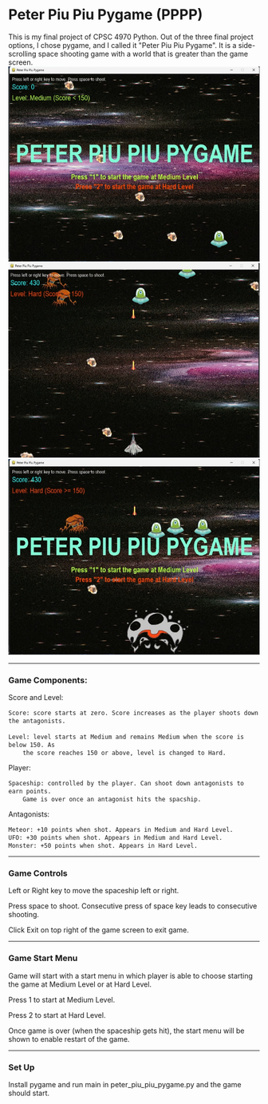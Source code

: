 # Peter Piu Piu Pygame (PPPP)

This is my final project of CPSC 4970 Python. 
Out of the three final project options, I chose pygame, and I
called it "Peter Piu Piu Pygame". It is a side-scrolling space
shooting game with a world that is greater than the game screen.
![demo1](ppp_demo_images/demo1.png)
![demo2](ppp_demo_images/demo2.png)
![demo3](ppp_demo_images/demo3.png)

--------------------
### Game Components:
Score and Level:

    Score: score starts at zero. Score increases as the player shoots down the antagonists.

    Level: level starts at Medium and remains Medium when the score is below 150. As
        the score reaches 150 or above, level is changed to Hard.

Player:
    
    Spaceship: controlled by the player. Can shoot down antagonists to earn points.
        Game is over once an antagonist hits the spacship.

Antagonists:

    Meteor: +10 points when shot. Appears in Medium and Hard Level.
    UFO: +30 points when shot. Appears in Medium and Hard Level.
    Monster: +50 points when shot. Appears in Hard Level.

----------------
### Game Controls
Left or Right key to move the spaceship left or right.

Press space to shoot. Consecutive press of space key leads to consecutive shooting.

Click Exit on top right of the game screen to exit game.

------------------
### Game Start Menu
Game will start with a start menu in which player is able to choose
starting the game at Medium Level or at Hard Level.

Press 1 to start at Medium Level.

Press 2 to start at Hard Level.

Once game is over (when the spaceship gets hit), the start menu
will be shown to enable restart of the game.

---------------
### Set Up
Install pygame and run main in peter_piu_piu_pygame.py and the game should start.
